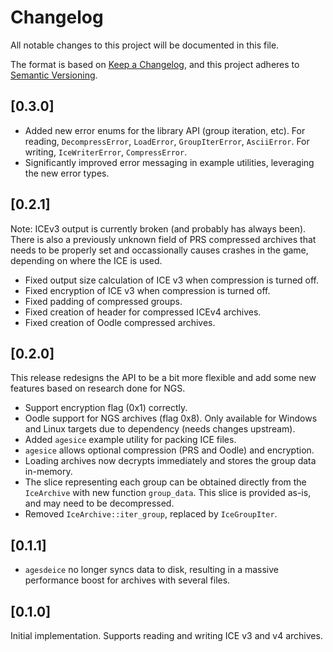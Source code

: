 # Changelog

All notable changes to this project will be documented in this file.

The format is based on [Keep a Changelog](https://keepachangelog.com/en/1.0.0/),
and this project adheres to
[Semantic Versioning](https://semver.org/spec/v2.0.0.html).

## [0.3.0]

- Added new error enums for the library API (group iteration, etc). For reading,
  `DecompressError`, `LoadError`, `GroupIterError`, `AsciiError`. For writing,
  `IceWriterError`, `CompressError`.
- Significantly improved error messaging in example utilities, leveraging the
  new error types.

## [0.2.1]

Note: ICEv3 output is currently broken (and probably has always been). There
is also a previously unknown field of PRS compressed archives that needs to be
properly set and occassionally causes crashes in the game, depending on where
the ICE is used.

- Fixed output size calculation of ICE v3 when compression is turned off.
- Fixed encryption of ICE v3 when compression is turned off.
- Fixed padding of compressed groups.
- Fixed creation of header for compressed ICEv4 archives.
- Fixed creation of Oodle compressed archives.

## [0.2.0]

This release redesigns the API to be a bit more flexible and add some new
features based on research done for NGS.

- Support encryption flag (0x1) correctly.
- Oodle support for NGS archives (flag 0x8). Only available for Windows and
  Linux targets due to dependency (needs changes upstream).
- Added `agesice` example utility for packing ICE files.
- `agesice` allows optional compression (PRS and Oodle) and encryption.
- Loading archives now decrypts immediately and stores the group data in-memory.
- The slice representing each group can be obtained directly from the
  `IceArchive` with new function `group_data`. This slice is provided as-is,
  and may need to be decompressed.
- Removed `IceArchive::iter_group`, replaced by `IceGroupIter`.

## [0.1.1]

- `agesdeice` no longer syncs data to disk, resulting in a massive performance
  boost for archives with several files.

## [0.1.0]

Initial implementation. Supports reading and writing ICE v3 and v4 archives.
